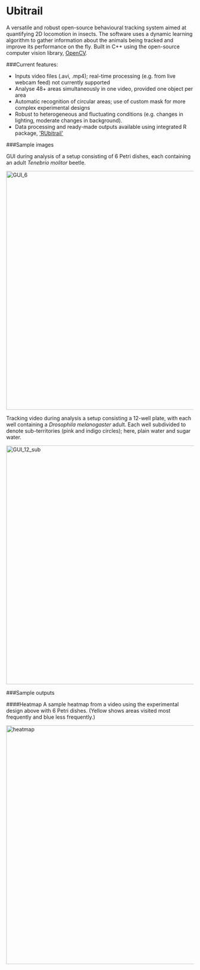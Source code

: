 # Ubitrail

A versatile and robust open-source behavioural tracking system aimed at quantifying 2D locomotion in insects. The software uses a dynamic learning algorithm to gather information about the animals being tracked and improve its performance on the fly. Built in C++ using the open-source computer vision library, [OpenCV](http://opencv.org/).

###Current features:
* Inputs video files (.avi, .mp4); real-time processing (e.g. from live webcam feed) not currently supported
* Analyse 48+ areas simultaneously in one video, provided one object per area 
* Automatic recognition of circular areas; use of custom mask for more complex experimental designs
* Robust to heterogeneous and fluctuating conditions (e.g. changes in lighting, moderate changes in background).
* Data processing and ready-made outputs available using integrated R package, ['RUbitrail'](https://github.com/JoGall/rubitrail/)


###Sample images

GUI during analysis of a setup consisting of 6 Petri dishes, each containing an adult *Tenebrio molitor* beetle.

<img src = "https://sourceforge.net/p/ubitrail/screenshot/gui_overview.png" alt = "GUI_6" width = "640" />


Tracking video during analysis a setup consisting a 12-well plate, with each well containing a *Drosophila melanogaster* adult. Each well subdivided to denote sub-territories (pink and indigo circles); here, plain water and sugar water.

<img src = "https://sourceforge.net/p/ubitrail/screenshot/mask_territories.png" alt = "GUI_12_sub" width = "640" />

###Sample outputs

####Heatmap
A sample heatmap from a video using the experimental design above with 6 Petri dishes. (Yellow shows areas visited most frequently and blue less frequently.)

<img src = "https://sourceforge.net/p/ubitrail/screenshot/heatmap.png" alt = "heatmap" width = "640" />
